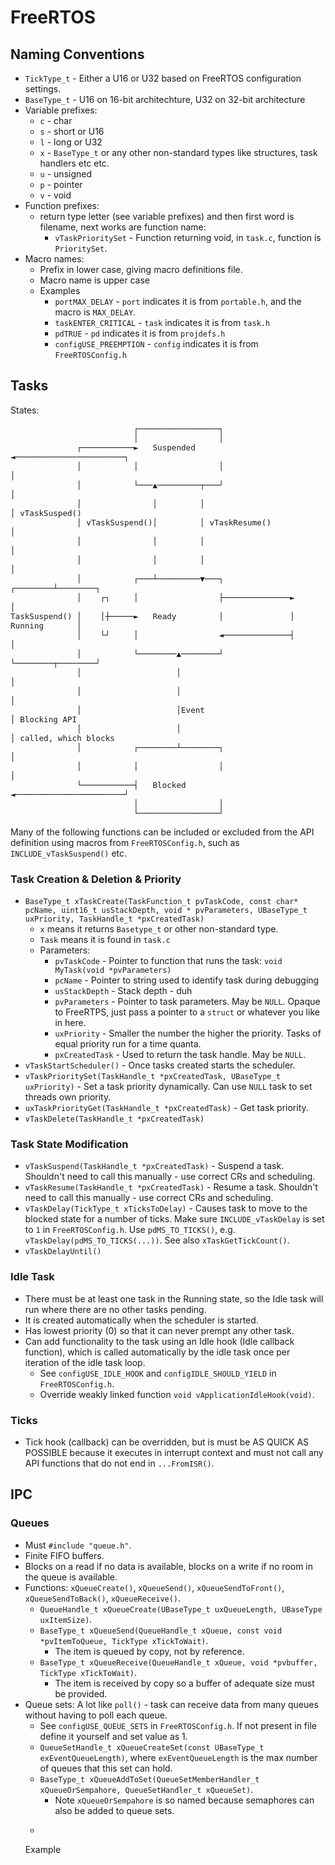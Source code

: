 <style>
    pre > code {
        border: 0;
        background-color: inherit;
        font-size: 90%;
    }
</style>

# FreeRTOS

## Naming Conventions

* `TickType_t` - Either a U16 or U32 based on FreeRTOS configuration settings.
* `BaseType_t` - U16 on 16-bit architechture, U32 on 32-bit architecture
* Variable prefixes:
    * `c` - char
    * `s` - short or U16
    * `l` - long or U32
    * `x` - `BaseType_t` or any other non-standard types like structures, task handlers etc etc.
    * `u` - unsigned
    * `p` - pointer
    * `v` - void
* Function prefixes:
    * return type letter (see variable prefixes) and then first word is filename, next works are function name:
        * `vTaskPrioritySet` - Function returning void, in `task.c`, function is `PrioritySet`.
* Macro names:
    * Prefix in lower case, giving macro definitions file.
    * Macro name is upper case
    * Examples
        * `portMAX_DELAY` - `port` indicates it is from `portable.h`, and the macro is `MAX_DELAY`.
        * `taskENTER_CRITICAL` - `task` indicates it is from `task.h`
        * `pdTRUE` - `pd` indicates it is from `projdefs.h`
        * `configUSE_PREEMPTION` - `config` indicates it is from `FreeRTOSConfig.h`


## Tasks

States:

```
                          ┌─────────────────┐                                                       
                          │                 │                                                       
              ┌───────────►   Suspended     ◄───────────────────────┐                               
              │           │                 │                       │                               
              │           └───▲─────────┬───┘                       │                               
              │               │         │                           │ vTaskSusped()                 
              │ vTaskSuspend()│         │ vTaskResume()             │                               
              │               │         │                           │                               
              │               │         │                           │                               
              │           ┌───┴─────────▼───┐              ┌────────┴────────┐                      
              │    ┌┐     │                 ├──────────────►                 │                      
TaskSuspend() │    │┼─────►   Ready         │              │   Running       │                      
              │    └┘     │                 ◄──────────────┤                 │                      
              │           └────────▲────────┘              └────────┬────────┘                      
              │                    │                                │                               
              │                    │                                │                               
              │                    │Event                           │ Blocking API                  
              │                    │                                │ called, which blocks          
              │           ┌────────┴────────┐                       │                               
              │           │                 │                       │                               
              └───────────┤   Blocked       ◄───────────────────────┘                               
                          │                 │                                                       
                          └─────────────────┘                                                       
```

Many of the following functions can be included or excluded from the API definition using macros from `FreeRTOSConfig.h`, such as `INCLUDE_vTaskSuspend()` etc.

### Task Creation & Deletion & Priority
* `BaseType_t xTaskCreate(TaskFunction_t pvTaskCode, const char* pcName, uint16_t usStackDepth, void * pvParameters, UBaseType_t uxPriority, TaskHandle_t *pxCreatedTask)`
    * `x` means it returns `Basetype_t` or other non-standard type.
    * `Task` means it is found in `task.c`
    * Parameters:
        * `pvTaskCode` - Pointer to function that runs the task: `void MyTask(void *pvParameters)`
        * `pcName` - Pointer to string used to identify task during debugging
        * `usStackDepth` - Stack depth - duh
        * `pvParameters` - Pointer to task parameters. May be `NULL`. Opaque to FreeRTPS, just pass
                           a pointer to a `struct` or whatever you like in here.
        * `uxPriority` - Smaller the number the higher the priority. Tasks of equal priority run for a time quanta.
        * `pxCreatedTask` - Used to return the task handle. May be `NULL`.
* `vTaskStartScheduler()` - Once tasks created starts the scheduler.
* `vTaskPrioritySet(TaskHandle_t *pxCreatedTask, UBaseType_t uxPriority)` - 
  Set a task priority dynamically.
  Can use `NULL` task to set threads own priority.
* `uxTaskPriorityGet(TaskHandle_t *pxCreatedTask)` - Get task priority.
* `vTaskDelete(TaskHandle_t *pxCreatedTask)`

### Task State Modification
* `vTaskSuspend(TaskHandle_t *pxCreatedTask)` - Suspend a task. Shouldn't need to call this manually - use correct CRs and scheduling.
* `vTaskResume(TaskHandle_t *pxCreatedTask)` - Resume a task. Shouldn't need to call this manually - use correct CRs and scheduling.
* `vTaskDelay(TickType_t xTicksToDelay)` -
  Causes task to move to the blocked state for a number of ticks. Make sure `INCLUDE_vTaskDelay` is set to `1` in `FreeRTOSConfig.h`.
  Use `pdMS_TO_TICKS()`, e.g. `vTaskDelay(pdMS_TO_TICKS(...))`. See also `xTaskGetTickCount()`.
* `vTaskDelayUntil()`

### Idle Task
* There must be at least one task in the Running state, so the Idle task will run where there are no other tasks pending.
* It is created automatically when the scheduler is started.
* Has lowest priority (0) so that it can never prempt any other task.
* Can add functionality to the task using an Idle hook (Idle callback function), which is called
  automatically by the idle task once per iteration of the idle task loop.
  * See `configUSE_IDLE_HOOK` and `configIDLE_SHOULD_YIELD` in `FreeRTOSConfig.h`.
  * Override weakly linked function `void vApplicationIdleHook(void)`.

### Ticks
* Tick hook (callback) can be overridden, but is must be AS QUICK AS POSSIBLE because it executes in interrupt context
  and must not call any API functions that do not end in `...FromISR()`.


## IPC

### Queues
* Must `#include "queue.h"`.
* Finite FIFO buffers.
* Blocks on a read if no data is available, blocks on a write if no room in the queue is available.
* Functions: `xQueueCreate()`, `xQueueSend()`, `xQueueSendToFront()`, `xQueueSendToBack()`, `xQueueReceive()`.
    * `QueueHandle_t xQueueCreate(UBaseType_t uxQueueLength, UBaseType uxItemSize)`.
    * `BaseType_t xQueueSend(QueueHandle_t xQueue, const void *pvItemToQueue, TickType xTickToWait)`.
        * The item is queued by copy, not by reference.
    * `BaseType_t xQueueReceive(QueueHandle_t xQueue, void *pvbuffer, TickType xTickToWait)`.
        * The item is received by copy so a buffer of adequate size must be provided.
* Queue sets: A lot like `poll()` - task can receive data from many queues without having to poll each queue.
    * See `configUSE_QUEUE_SETS` in `FreeRTOSConfig.h`. If not present in file define it yourself and set value as 1.
    * `QueueSetHandle_t xQueueCreateSet(const UBaseType_t exEventQueueLength)`, where `exEventQueueLength` is the
       max number of queues that this set can hold.
    * `BaseType_t xQueueAddToSet(QueueSetMemberHandler_t xQueueOrSempahore, QueueSetHandler_t xQueueSet)`.
        * Note `xQueueOrSempahore` is so named because semaphores can also be added to queue sets.
    * ```
    Example
```